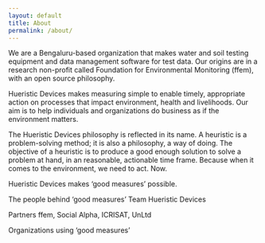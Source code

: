 ```yaml
---
layout: default
title: About
permalink: /about/
---
```




We are a Bengaluru-based organization that makes water and soil testing equipment and data management software for test data. Our origins are in a research non-profit called Foundation for Environmental Monitoring (ffem), with an open source philosophy.


Hueristic Devices makes measuring simple to enable timely, appropriate action on processes that impact environment, health and livelihoods. Our aim is to help individuals and organizations do business as if the environment matters.


The Hueristic Devices philosophy is reflected in its name. A heuristic is a problem-solving method; it is also a philosophy, a way of doing. The objective of a heuristic is to produce a good enough solution to solve a problem at hand, in an reasonable, actionable time frame. Because when it comes to the environment, we need to act. Now.

Hueristic Devices makes ‘good measures’ possible.

 

The people behind ‘good measures’
Team Hueristic Devices

Partners ffem, Social Alpha, ICRISAT, UnLtd

Organizations using ‘good measures’
